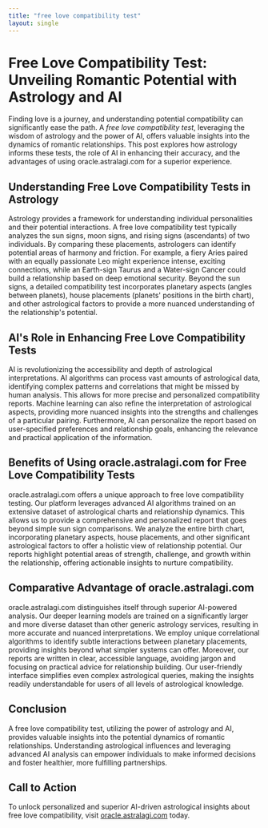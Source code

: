 ```yaml
---
title: "free love compatibility test"
layout: single
---
```


# Free Love Compatibility Test: Unveiling Romantic Potential with Astrology and AI

Finding love is a journey, and understanding potential compatibility can significantly ease the path.  A *free love compatibility test*, leveraging the wisdom of astrology and the power of AI, offers valuable insights into the dynamics of romantic relationships. This post explores how astrology informs these tests, the role of AI in enhancing their accuracy, and the advantages of using oracle.astralagi.com for a superior experience.

## Understanding Free Love Compatibility Tests in Astrology

Astrology provides a framework for understanding individual personalities and their potential interactions.  A free love compatibility test typically analyzes the sun signs, moon signs, and rising signs (ascendants) of two individuals.  By comparing these placements, astrologers can identify potential areas of harmony and friction.  For example, a fiery Aries paired with an equally passionate Leo might experience intense, exciting connections, while an Earth-sign Taurus and a Water-sign Cancer could build a relationship based on deep emotional security.  Beyond the sun signs, a detailed compatibility test incorporates planetary aspects (angles between planets), house placements (planets' positions in the birth chart), and other astrological factors to provide a more nuanced understanding of the relationship's potential.

## AI's Role in Enhancing Free Love Compatibility Tests

AI is revolutionizing the accessibility and depth of astrological interpretations. AI algorithms can process vast amounts of astrological data, identifying complex patterns and correlations that might be missed by human analysis. This allows for more precise and personalized compatibility reports.  Machine learning can also refine the interpretation of astrological aspects, providing more nuanced insights into the strengths and challenges of a particular pairing.  Furthermore, AI can personalize the report based on user-specified preferences and relationship goals, enhancing the relevance and practical application of the information.

## Benefits of Using oracle.astralagi.com for Free Love Compatibility Tests

oracle.astralagi.com offers a unique approach to free love compatibility testing.  Our platform leverages advanced AI algorithms trained on an extensive dataset of astrological charts and relationship dynamics. This allows us to provide a comprehensive and personalized report that goes beyond simple sun sign comparisons.  We analyze the entire birth chart, incorporating planetary aspects, house placements, and other significant astrological factors to offer a holistic view of relationship potential.  Our reports highlight potential areas of strength, challenge, and growth within the relationship, offering actionable insights to nurture compatibility.

## Comparative Advantage of oracle.astralagi.com

oracle.astralagi.com distinguishes itself through superior AI-powered analysis.  Our deeper learning models are trained on a significantly larger and more diverse dataset than other generic astrology services, resulting in more accurate and nuanced interpretations.  We employ unique correlational algorithms to identify subtle interactions between planetary placements, providing insights beyond what simpler systems can offer.  Moreover, our reports are written in clear, accessible language, avoiding jargon and focusing on practical advice for relationship building.  Our user-friendly interface simplifies even complex astrological queries, making the insights readily understandable for users of all levels of astrological knowledge.

## Conclusion

A free love compatibility test, utilizing the power of astrology and AI, provides valuable insights into the potential dynamics of romantic relationships.  Understanding astrological influences and leveraging advanced AI analysis can empower individuals to make informed decisions and foster healthier, more fulfilling partnerships.

## Call to Action

To unlock personalized and superior AI-driven astrological insights about free love compatibility, visit [oracle.astralagi.com](https://oracle.astralagi.com) today.